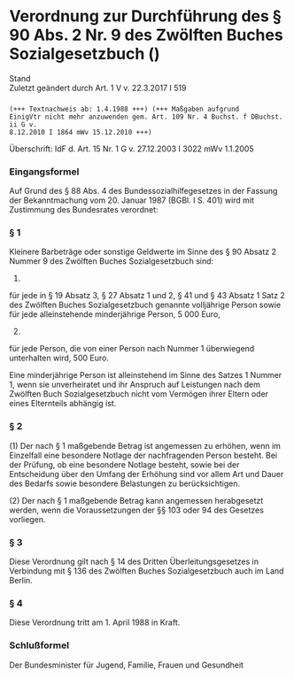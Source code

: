 Verordnung zur Durchführung des § 90 Abs. 2 Nr. 9 des Zwölften Buches Sozialgesetzbuch ()
=========================================================================================

Stand  
Zuletzt geändert durch Art. 1 V v. 22.3.2017 I 519

### 

```
(+++ Textnachweis ab: 1.4.1988 +++) (+++ Maßgaben aufgrund 
EinigVtr nicht mehr anzuwenden gem. Art. 109 Nr. 4 Buchst. f DBuchst. ii G v. 
8.12.2010 I 1864 mWv 15.12.2010 +++) 
```

Überschrift: IdF d. Art. 15 Nr. 1 G v. 27.12.2003 I 3022 mWv 1.1.2005

### Eingangsformel

Auf Grund des § 88 Abs. 4 des Bundessozialhilfegesetzes in der Fassung der Bekanntmachung vom 20. Januar 1987 (BGBl. I S. 401) wird mit Zustimmung des Bundesrates verordnet:

### § 1

Kleinere Barbeträge oder sonstige Geldwerte im Sinne des § 90 Absatz 2 Nummer 9 des Zwölften Buches Sozialgesetzbuch sind:

1.  
für jede in § 19 Absatz 3, § 27 Absatz 1 und 2, § 41 und § 43 Absatz 1 Satz 2 des Zwölften Buches Sozialgesetzbuch genannte volljährige Person sowie für jede alleinstehende minderjährige Person, 5 000 Euro,

2.  
für jede Person, die von einer Person nach Nummer 1 überwiegend unterhalten wird, 500 Euro.

Eine minderjährige Person ist alleinstehend im Sinne des Satzes 1 Nummer 1, wenn sie unverheiratet und ihr Anspruch auf Leistungen nach dem Zwölften Buch Sozialgesetzbuch nicht vom Vermögen ihrer Eltern oder eines Elternteils abhängig ist.

### § 2

(1) Der nach § 1 maßgebende Betrag ist angemessen zu erhöhen, wenn im Einzelfall eine besondere Notlage der nachfragenden Person besteht. Bei der Prüfung, ob eine besondere Notlage besteht, sowie bei der Entscheidung über den Umfang der Erhöhung sind vor allem Art und Dauer des Bedarfs sowie besondere Belastungen zu berücksichtigen.

(2) Der nach § 1 maßgebende Betrag kann angemessen herabgesetzt werden, wenn die Voraussetzungen der §§ 103 oder 94 des Gesetzes vorliegen.

### § 3

Diese Verordnung gilt nach § 14 des Dritten Überleitungsgesetzes in Verbindung mit § 136 des Zwölften Buches Sozialgesetzbuch auch im Land Berlin.

### § 4

Diese Verordnung tritt am 1. April 1988 in Kraft.

### Schlußformel

Der Bundesminister für Jugend, Familie, Frauen und Gesundheit
